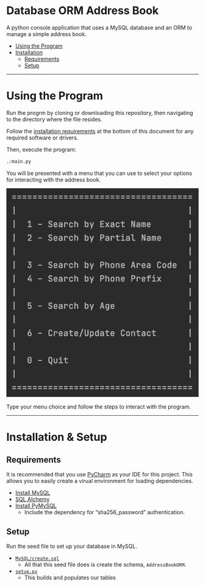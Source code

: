# Database ORM Address Book
A python console application that uses a MySQL database and an ORM to manage a
simple address book.

* [Using the Program](./README.md#using-the-program)
* [Installation](./README.md#installation)
  * [Requirements](./README.md#requirements)
  * [Setup](./README.md#setup)

-----

# Using the Program

Run the progrm by cloning or downloading this repository, then navigating to
the directory where the file resides.

Follow the [installation requirements](./README.md#installation) at the bottom
of this document for any required software or drivers.

Then, execute the program:

```python
./main.py
```

You will be presented with a menu that you can use to select your options for
interacting with the address book.

![Image of Menu Choices](./docs/images/menu.png)

Type your menu choice and follow the steps to interact with the program.

-----

# Installation & Setup

## Requirements

It is recommended that you use [PyCharm](https://www.jetbrains.com/pycharm/download/)
as your IDE for this project. This allows you to easily create a virual environment
for loading dependencies.

* [Install MySQL](https://dev.mysql.com/downloads/mysql/)
* [SQL Alchemy](https://www.sqlalchemy.org/download.html#current)
* [Install PyMySQL](https://pymysql.readthedocs.io/en/latest/user/installation.html)
  * Include the dependency for “sha256_password” authentication.

## Setup

Run the seed file to set up your database in MySQL.

* [`MySQL/create.sql`](./MySQL/create.sql)
  * All that this seed file does is create the schema, `AddressBookORM`.
* [`setup.py`](./setup.py)
  * This builds and populates our tables

